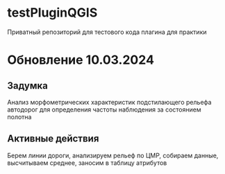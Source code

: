 # testPluginQGIS
Приватный репозиторий для тестового кода плагина для практики


# Обновление 10.03.2024
## Задумка
Анализ морфометрических характеристик подстилающего рельефа автодорог для определения частоты наблюдения за состоянием полотна

## Активные действия
Берем линии дороги, анализируем рельеф по ЦМР, собираем данные, высчитываем среднее, заносим в таблицу атрибутов
